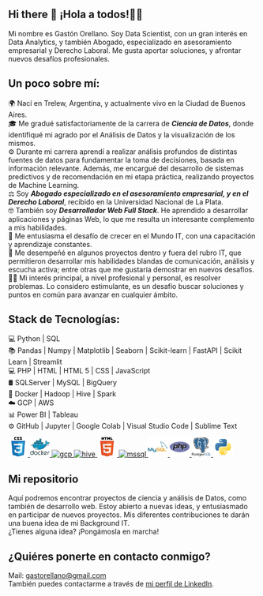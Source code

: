 ## Hi there 👋 ¡Hola a todos!👋👋

Mi nombre es Gastón Orellano. Soy Data Scientist, con un gran interés en Data Analytics, y también Abogado, especializado en asesoramiento empresarial y Derecho Laboral. Me gusta aportar soluciones, y afrontar nuevos desafíos profesionales.


## Un poco sobre mí:
🌍 Nací en Trelew, Argentina, y actualmente vivo en la Ciudad de Buenos Aires.<br>
🎓 Me gradué satisfactoriamente de la carrera de ***Ciencia de Datos***, donde identifiqué mi agrado por el Análisis de Datos y la visualización de los mismos.<br>
⚙️ Durante mi carrera aprendí a realizar análisis profundos de distintas fuentes de datos para fundamentar la toma de decisiones, basada en información relevante. Además, me encargué del desarrollo de sistemas predictivos y de recomendación en mi etapa práctica, realizando proyectos de Machine Learning.<br>
⚖️ Soy ***Abogado especializado en el asesoramiento empresarial, y en el Derecho Laboral***, recibido en la Universidad Nacional de La Plata.<br>
🤓 También soy ***Desarrollador Web Full Stack***. He aprendido a desarrollar aplicaciones y páginas Web, lo que me resulta un interesante complemento a mis habilidades.<br>
🌱 Me entusiasma el desafío de crecer en el Mundo IT, con una capacitación y aprendizaje constantes.<br>
💫 Me desempeñé en algunos proyectos dentro y fuera del rubro IT, que permitieron desarrollar mis habilidades blandas de comunicación, análisis y escucha activa; entre otras que me gustaría demostrar en nuevos desafíos.<br>
🤝🏻 Mi interés principal, a nivel profesional y personal, es resolver problemas. Lo considero estimulante, es un desafío buscar soluciones y puntos en común para avanzar en cualquier ámbito.<br>


## Stack de Tecnologías:
💻 Python | SQL<br>
📚 Pandas | Numpy | Matplotlib | Seaborn | Scikit-learn | FastAPI | Scikit Learn | Streamlit<br>
💻 PHP | HTML | HTML 5 | CSS | JavaScript<br>
🛢 SQLServer | MySQL | BigQuery<br>
🔧 Docker | Hadoop | Hive | Spark <br>
☁️ GCP | AWS<br>
📊 Power BI | Tableau<br>
⚙️ GitHub | Jupyter | Google Colab | Visual Studio Code | Sublime Text<br>
</p>


<p align="left"> <a href="https://www.w3schools.com/css/" target="_blank" rel="noreferrer"> <img src="https://raw.githubusercontent.com/devicons/devicon/master/icons/css3/css3-original-wordmark.svg" alt="css3" width="40" height="40"/> </a> <a href="https://www.docker.com/" target="_blank" rel="noreferrer"> <img src="https://raw.githubusercontent.com/devicons/devicon/master/icons/docker/docker-original-wordmark.svg" alt="docker" width="40" height="40"/> </a> <a href="https://cloud.google.com" target="_blank" rel="noreferrer"> <img src="https://www.vectorlogo.zone/logos/google_cloud/google_cloud-icon.svg" alt="gcp" width="40" height="40"/> </a> <a href="https://hive.apache.org/" target="_blank" rel="noreferrer"> <img src="https://www.vectorlogo.zone/logos/apache_hive/apache_hive-icon.svg" alt="hive" width="40" height="40"/> </a> <a href="https://www.w3.org/html/" target="_blank" rel="noreferrer"> <img src="https://raw.githubusercontent.com/devicons/devicon/master/icons/html5/html5-original-wordmark.svg" alt="html5" width="40" height="40"/> </a> <a href="https://www.microsoft.com/en-us/sql-server" target="_blank" rel="noreferrer"> <img src="https://www.svgrepo.com/show/303229/microsoft-sql-server-logo.svg" alt="mssql" width="40" height="40"/> </a> <a href="https://www.mysql.com/" target="_blank" rel="noreferrer"> <img src="https://raw.githubusercontent.com/devicons/devicon/master/icons/mysql/mysql-original-wordmark.svg" alt="mysql" width="40" height="40"/> </a> <a href="https://www.php.net" target="_blank" rel="noreferrer"> <img src="https://raw.githubusercontent.com/devicons/devicon/master/icons/php/php-original.svg" alt="php" width="40" height="40"/> </a> <a href="https://www.postgresql.org" target="_blank" rel="noreferrer"> <img src="https://raw.githubusercontent.com/devicons/devicon/master/icons/postgresql/postgresql-original-wordmark.svg" alt="postgresql" width="40" height="40"/> </a> <a href="https://www.python.org" target="_blank" rel="noreferrer"> <img src="https://raw.githubusercontent.com/devicons/devicon/master/icons/python/python-original.svg" alt="python" width="40" height="40"/> </a> </p>


## Mi repositorio
Aquí podremos encontrar proyectos de ciencia y análisis de Datos, como también de desarrollo web. Estoy abierto a nuevas ideas, y entusiasmado en participar de nuevos proyectos.
Mis diferentes contribuciones te darán una buena idea de mi Background IT. <br>
¿Tienes alguna idea? ¡Pongámosla en marcha!

## ¿Quiéres ponerte en contacto conmigo?
Mail: gastorellano@gmail.com<br>
También puedes contactarme a través de [mi perfil de LinkedIn](https://www.linkedin.com/in/gaston-orellano/).


<!--
**gastorellano/gastorellano** is a ✨ _special_ ✨ repository because its `README.md` (this file) appears on your GitHub profile.

Here are some ideas to get you started:

- 🔭 I’m currently working on ...
- 🌱 I’m currently learning ...
- 👯 I’m looking to collaborate on ...
- 🤔 I’m looking for help with ...
- 💬 Ask me about ...
- 📫 How to reach me: ...
- 😄 Pronouns: ...
- ⚡ Fun fact: ...
-->
